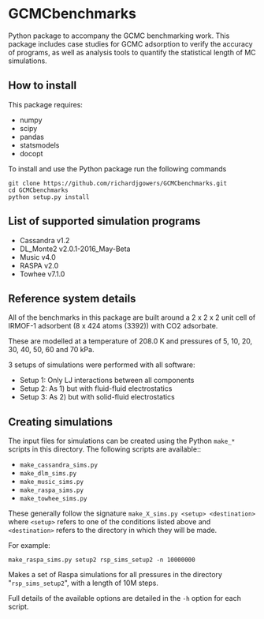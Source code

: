 # GCMCbenchmarks

Python package to accompany the GCMC benchmarking work.
This package includes case studies for GCMC adsorption to verify the accuracy of programs,
as well as analysis tools to quantify the statistical length of MC simulations.

How to install 
--------------

This package requires:
 * numpy
 * scipy
 * pandas
 * statsmodels
 * docopt

To install and use the Python package run the following commands

```
git clone https://github.com/richardjgowers/GCMCbenchmarks.git
cd GCMCbenchmarks
python setup.py install
```


List of supported simulation programs
-------------------------------------

 - Cassandra v1.2
 - DL_Monte2 v2.0.1-2016_May-Beta
 - Music v4.0
 - RASPA v2.0
 - Towhee v7.1.0


Reference system details
------------------------

All of the benchmarks in this package are built around a 2 x 2 x 2 unit cell of IRMOF-1 adsorbent (8 x 424 atoms (3392))
with CO2 adsorbate.

These are modelled at a temperature of 208.0 K and pressures of 5, 10, 20, 30, 40, 50, 60 and 70 kPa.

3 setups of simulations were performed with all software:

 - Setup 1: Only LJ interactions between all components
 - Setup 2: As 1) but with fluid-fluid electrostatics
 - Setup 3: As 2) but with solid-fluid electrostatics

Creating simulations
--------------------

The input files for simulations can be created using the Python `make_*` scripts
in this directory.  The following scripts are available::

 * `make_cassandra_sims.py`
 * `make_dlm_sims.py`
 * `make_music_sims.py`
 * `make_raspa_sims.py`
 * `make_towhee_sims.py`

These generally follow the signature `make_X_sims.py <setup> <destination>` where `<setup>` refers to one of the conditions listed above and `<destination>` refers to the
directory in which they will be made.

For example:

`make_raspa_sims.py setup2 rsp_sims_setup2 -n 10000000`

Makes a set of Raspa simulations for all pressures in the directory "`rsp_sims_setup2`",
with a length of 10M steps.

Full details of the available options are detailed in the `-h` option for each script.
